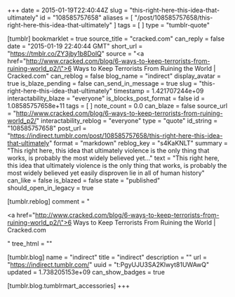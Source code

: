 +++
date = 2015-01-19T22:40:44Z
slug = "this-right-here-this-idea-that-ultimately"
id = "108585757658"
aliases = [ "/post/108585757658/this-right-here-this-idea-that-ultimately" ]
tags = [ ]
type = "tumblr-quote"

[tumblr]
bookmarklet = true
source_title = "cracked.com"
can_reply = false
date = "2015-01-19 22:40:44 GMT"
short_url = "https://tmblr.co/ZY3jby1b8DolQ"
source = "<a href=\"http://www.cracked.com/blog/6-ways-to-keep-terrorists-from-ruining-world_p2/\">6 Ways to Keep Terrorists From Ruining the World | Cracked.com</a>"
can_reblog = false
blog_name = "indirect"
display_avatar = true
is_blaze_pending = false
can_send_in_message = true
slug = "this-right-here-this-idea-that-ultimately"
timestamp = 1.421707244e+09
interactability_blaze = "everyone"
is_blocks_post_format = false
id = 1.08585757658e+11
tags = [ ]
note_count = 0.0
can_blaze = false
source_url = "http://www.cracked.com/blog/6-ways-to-keep-terrorists-from-ruining-world_p2/"
interactability_reblog = "everyone"
type = "quote"
id_string = "108585757658"
post_url = "https://indirect.tumblr.com/post/108585757658/this-right-here-this-idea-that-ultimately"
format = "markdown"
reblog_key = "s4KaKNLT"
summary = "This right here, this idea that ultimately violence is the only thing that works, is probably the most widely believed yet..."
text = "This right here, this idea that ultimately violence is the only thing that works, is probably the most widely believed yet easily disproven lie in all of human history"
can_like = false
is_blazed = false
state = "published"
should_open_in_legacy = true

[tumblr.reblog]
comment = "<p><a href=\"http://www.cracked.com/blog/6-ways-to-keep-terrorists-from-ruining-world_p2/\">6 Ways to Keep Terrorists From Ruining the World | Cracked.com</a></p>"
tree_html = ""

[tumblr.blog]
name = "indirect"
title = "indirect"
description = ""
url = "https://indirect.tumblr.com/"
uuid = "t:PgyUJU3SA2Klwyt81UWAwQ"
updated = 1.738205153e+09
can_show_badges = true

[tumblr.blog.tumblrmart_accessories]
+++
